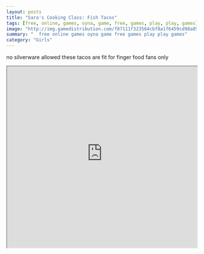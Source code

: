 ```yaml
---
layout: posts
title: "Sara's Cooking Class: Fish Tacos"
tags: [free, online, games, oyna, game, free, games, play, play, games]
image: "http://img.gamedistribution.com/f87111f323564cbf8a1f6459cd98a851.jpg"
summary: "  free online games oyna game free games play play games"
category: "Girls"
---
```


no silverware allowed these tacos are fit for finger food fans only

<iframe width="100%" height="480px;" src="http://flash.gamedistribution.com?game=f87111f323564cbf8a1f6459cd98a851"></iframe>